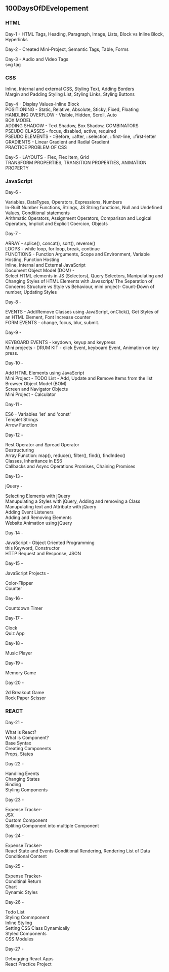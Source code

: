 ## 100DaysOfDEvelopement

### HTML

Day-1 -
HTML Tags,
Heading,
Paragraph,
Image,
Lists,
Block vs Inline Block,
Hyperlinks

Day-2 -
Created Mini-Project,
Semantic Tags,
Table,
Forms

Day-3 -
Audio and Video Tags\
svg tag

### CSS

Inline, Internal and external CSS,
Styling Text,
Adding Borders\
Margin and Padding
Styling List,
Styling Links,
Styling Buttons

Day-4 -
Display Values-Inline Block\
POSITIONING - Static, Relative, Absolute, Sticky, Fixed, Floating\
HANDLING OVERFLOW - Visible, Hidden, Scroll, Auto\
BOX MODEL\
ADDING SHADOW - Text Shadow, Box Shadow,
COMBINATORS\
PSEUDO CLASSES - focus, disabled, active, required\
PSEUDO ELEMENTS - ::Before, ::after, ::selection, ::first-line, ::first-letter\
GRADIENTS - Linear Gradient and Radial Gradient\
PRACTICE PROBLEM OF CSS

Day-5 -
LAYOUTS - Flex, Flex Item, Grid\
TRANSFORM PROPERTIES,
TRANSITION PROPERTIES,
ANIMATION PROPERTY

### JavaScript

Day-6 -

Variables,
DataTypes,
Operators,
Expressions,
Numbers\
In-Built Number Functions,
Strings, JS String functions,
Null and Undefined Values,
Conditional statements\
Arithmatic Operators,
Assignment Operators,
Comparison and Logical Operators,
Implicit and Explicit Coercion,
Objects

Day-7 -

ARRAY - splice(), concat(), sort(), reverse()\
LOOPS - while loop, for loop, break, continue\
FUNCTIONS - Function Arguments, Scope and Environment, Variable Hosting, Function Hosting\
Inline, Internal and External JavaScript\
Document Object Model (DOM) -\
Select HTML elements in JS (Selectors), Query Selectors, Manipulating and Changing Styles of HTML Elements with Javascript/
The Separation of Concerns Structure vs Style vs Behaviour, mini project- Count-Down of number, Updating Styles

Day-8 -

EVENTS -
Add/Remove Classes using JavaScript, onClick(), Get Styles of an HTML Element, Font Increase counter\
FORM EVENTS - change, focus, blur, submit.

Day-9 -

KEYBOARD EVENTS - keydown, keyup and keypress\
Mini projects - DRUM KIT - click Event, keyboard Event, Animation on key press.

Day-10 -

Add HTML Elements using JavaScript\
Mini Project - TODO List - Add, Update and Remove Items from the list\
Browser Object Model (BOM)\
Screen and Navigator Objects\
Mini Project - Calculator

Day-11 -

ES6 - Variables 'let' and 'const'\
Templet Strings\
Arrow Function

Day-12 -

Rest Operator and Spread Operator\
Destructuring\
Array Function: map(), reduce(), filter(), find(), findIndex()\
Classes, Inheritance in ES6\
Callbacks and Async Operations Promises, Chaining Promises

Day-13 -

jQuery -

Selecting Elements with jQuery\
Manupulating a Styles with jQuery, Adding and removing a Class\
Manupulating text and Attribute with jQuery\
Adding Event Listeners\
Adding and Removing Elements\
Website Animation using jQuery

Day-14 -

JavaScript - Object Oriented Programming\
this Keyword, Constructor\
HTTP Request and Response, JSON

Day-15 -

JavaScript Projects -

Color-Flipper\
Counter

Day-16 -

Countdown Timer

Day-17 -

Clock\
Quiz App

Day-18 -

Music Player

Day-19 -

Memory Game

Day-20 -

2d Breakout Game\
Rock Paper Scissor

### REACT

Day-21 -

What is React?\
What is Component?\
Base Syntax\
Creating Components\
Props, States

Day-22 -

Handling Events\
Changing States\
Binding\
Styling Components

Day-23 -

Expense Tracker-\
JSX\
Custom Component\
Spliting Component into multiple Component

Day-24 -

Expense Tracker-\
React State and Events
Conditional Rendering, Rendering List of Data\
Conditional Content

Day-25 -

Expense Tracker-\
Conditinal Return\
Chart\
Dynamic Styles

Day-26 -

Todo List\
Styling Commponent\
Inline Styling\
Setting CSS Class Dynamically\
Styled Components\
CSS Modules

Day-27 -

Debugging React Apps\
React Practice Project
